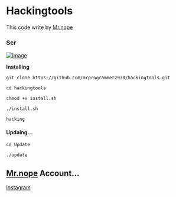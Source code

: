 # Hackingtools

This code write by [Mr.nope](https://github.com/msprogrammer2938)

### Scr
[![image](https://user-images.githubusercontent.com/78996423/121288214-3f0a0d00-c8f8-11eb-9b45-ef98e03a23b3.png)](https://github.com/mrprogrammer2938/hackingtools)

**Installing**
```
git clone https://github.com/mrprogrammer2938/hackingtools.git

cd hackingtools

chmod +x install.sh

./install.sh

hacking
```

#### Updaing...
```
cd Update

./update
```

## [Mr.nope](https://github.com/mrprogrammer2938) Account...
[Instagram](https://instagram.com/programmer2938)
